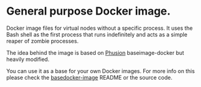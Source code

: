 # General purpose Docker image.
Docker image files for virtual nodes without a specific process. It uses the Bash shell as the first process that runs indefinitely and acts as a simple reaper of zombie processes.

The idea behind the image is based on [Phusion](http://www.phusion.nl/) baseimage-docker but heavily modified.

You can use it as a base for your own Docker images. For more info on this
please check the [basedocker-image](https://github.com/phusion/baseimage-docker) README or the source code.
